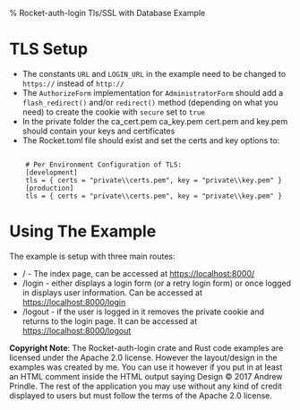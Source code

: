 % Rocket-auth-login Tls/SSL with Database Example

# TLS Setup
* The constants `URL` and `LOGIN_URL` in the example need to be changed to `https://` instead of `http://`
* The `AuthorizeForm` implementation for `AdministratorForm` should add a `flash_redirect()` and/or `redirect()` method (depending on what you need) to create the cookie with `secure` set to `true`
* In the private folder the ca_cert.pem ca_key.pem cert.pem and key.pem should contain your keys and certificates
* The Rocket.toml file should exist and set the certs and key options to:

```

    # Per Environment Configuration of TLS:
    [development]
    tls = { certs = "private\\certs.pem", key = "private\\key.pem" }
    [production]
    tls = { certs = "private\\certs.pem", key = "private\\key.pem" }

```

# Using The Example
The example is setup with three main routes:

* / - The index page, can be accessed at [https://localhost:8000/](https://localhost:8000/)
* /login - either displays a login form (or a retry login form) or once logged in displays user information.  Can be accessed at [https://localhost:8000/login](https://localhost:8000/login)
* /logout - if the user is logged in it removes the private cookie and returns to the login page.  It can be accessed at [https://localhost:8000/logout](https://localhost:8000/logout)


**Copyright Note**: The Rocket-auth-login crate and Rust code examples are licensed under the Apache 2.0 license.  However the layout/design in the examples was created by me.  You can use it however if you put in at least an HTML comment inside the HTML output saying Design &copy; 2017 Andrew Prindle.
The rest of the application you may use without any kind of credit displayed to users but must follow the terms of the Apache 2.0 license.
